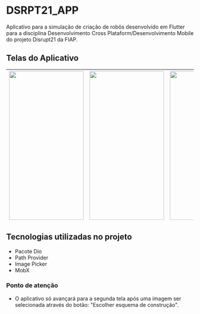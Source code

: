 # DSRPT21_APP
Aplicativo para a simulação de criação de robôs desenvolvido em Flutter para a disciplina Desenvolvimento Cross Plataform/Desenvolvimento Mobile do projeto Disrupt21 da FIAP.

## Telas do Aplicativo

| <img src="https://user-images.githubusercontent.com/61830983/99858470-653eaa00-2b6c-11eb-88f9-7cbba82eda4c.png" height="400" width="200"> | <img src="https://user-images.githubusercontent.com/61830983/99858735-f281fe80-2b6c-11eb-985c-269f6eb84990.png" height="400" width="200"> | <img src="https://user-images.githubusercontent.com/61830983/99858961-776d1800-2b6d-11eb-8136-aa13b1e81150.png" height="400" width="200"> | <img src="https://user-images.githubusercontent.com/61830983/99858972-805de980-2b6d-11eb-9e48-d08f0569e8ea.png" height="400" width="200"> |
|:-----------------------------------------------------------------------------------------------------------------------------------------:|-------------------------------------------------------------------------------------------------------------------------------------------|-------------------------------------------------------------------------------------------------------------------------------------------|-------------------------------------------------------------------------------------------------------------------------------------------|

## Tecnologias utilizadas no projeto

* Pacote Dio 
* Path Provider
* Image Picker
* MobX

### Ponto de atenção

* O aplicativo só avançará para a segunda tela após uma imagem ser selecionada através do botão: "Escolher esquema de construção".
